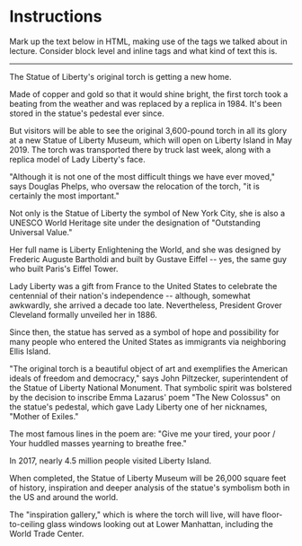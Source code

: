 # Instructions

Mark up the text below in HTML, making use of the tags we talked about in lecture. Consider block level and inline tags and what kind of text this is. 

***

The Statue of Liberty's original torch is getting a new home.

Made of copper and gold so that it would shine bright, the first torch took a beating from the weather and was replaced by a replica in 1984. It's been stored in the statue's pedestal ever since.

But visitors will be able to see the original 3,600-pound torch in all its glory at a new Statue of Liberty Museum, which will open on Liberty Island in May 2019. The torch was transported there by truck last week, along with a replica model of Lady Liberty's face.

"Although it is not one of the most difficult things we have ever moved," says Douglas Phelps, who oversaw the relocation of the torch, "it is certainly the most important."

Not only is the Statue of Liberty the symbol of New York City, she is also a UNESCO World Heritage site under the designation of "Outstanding Universal Value."

Her full name is Liberty Enlightening the World, and she was designed by Frederic Auguste Bartholdi and built by Gustave Eiffel -- yes, the same guy who built Paris's Eiffel Tower.

Lady Liberty was a gift from France to the United States to celebrate the centennial of their nation's independence -- although, somewhat awkwardly, she arrived a decade too late. Nevertheless, President Grover Cleveland formally unveiled her in 1886.

Since then, the statue has served as a symbol of hope and possibility for many people who entered the United States as immigrants via neighboring Ellis Island.

"The original torch is a beautiful object of art and exemplifies the American ideals of freedom and democracy," says John Piltzecker, superintendent of the Statue of Liberty National Monument. That symbolic spirit was bolstered by the decision to inscribe Emma Lazarus' poem "The New Colossus" on the statue's pedestal, which gave Lady Liberty one of her nicknames, "Mother of Exiles."

The most famous lines in the poem are: "Give me your tired, your poor / Your huddled masses yearning to breathe free."

In 2017, nearly 4.5 million people visited Liberty Island.

When completed, the Statue of Liberty Museum will be 26,000 square feet of history, inspiration and deeper analysis of the statue's symbolism both in the US and around the world.

The "inspiration gallery," which is where the torch will live, will have floor-to-ceiling glass windows looking out at Lower Manhattan, including the World Trade Center.
